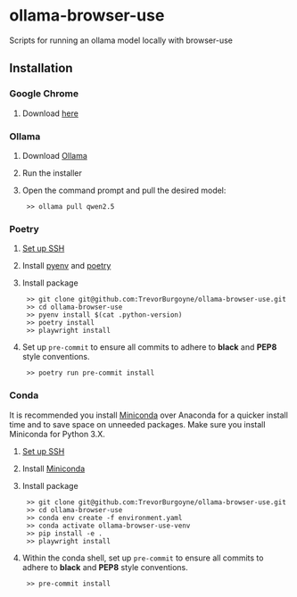 # ollama-browser-use
Scripts for running an ollama model locally with browser-use

## Installation

### Google Chrome
1) Download [here](https://www.google.com/chrome/)

### Ollama
1) Download [Ollama](https://ollama.com/)
2) Run the installer
3) Open the command prompt and pull the desired model:

        >> ollama pull qwen2.5

### Poetry
1) [Set up SSH](https://github.com/TrevorBurgoyne/ollama-browser-use/blob/main/ssh_setup.md)
2) Install [pyenv](https://github.com/TrevorBurgoyne/ollama-browser-use/blob/main/pyenv.md) and [poetry](https://python-poetry.org/docs/#installation)
3) Install package

        >> git clone git@github.com:TrevorBurgoyne/ollama-browser-use.git
        >> cd ollama-browser-use
        >> pyenv install $(cat .python-version)
        >> poetry install
        >> playwright install
                
4) Set up ``pre-commit`` to ensure all commits to adhere to **black** and **PEP8** style conventions.

        >> poetry run pre-commit install
        
### Conda
It is recommended you install [Miniconda](https://docs.conda.io/en/latest/miniconda.html) over Anaconda for a quicker install time and to save space on unneeded packages. Make sure you install Miniconda for Python 3.X.

1) [Set up SSH](https://github.com/TrevorBurgoyne/ollama-browser-use/blob/main/ssh_setup.md)
2) Install [Miniconda](https://docs.conda.io/en/latest/miniconda.html)
3) Install package

        >> git clone git@github.com:TrevorBurgoyne/ollama-browser-use.git
        >> cd ollama-browser-use
        >> conda env create -f environment.yaml
        >> conda activate ollama-browser-use-venv
        >> pip install -e .
        >> playwright install
        
4) Within the conda shell, set up ``pre-commit`` to ensure all commits to adhere to **black** and **PEP8** style conventions.

        >> pre-commit install